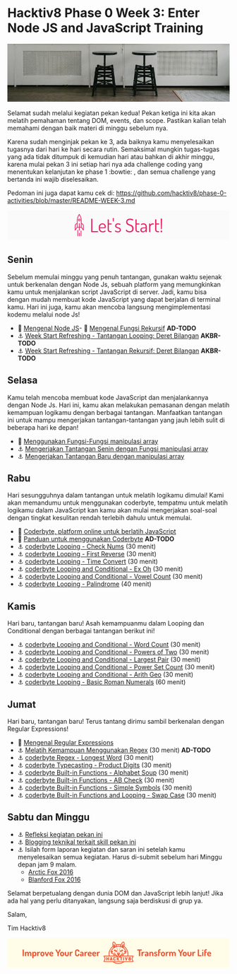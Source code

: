 # Hacktiv8 Phase 0 Week 3: Enter Node JS and JavaScript Training

![Header](assets/header-w3.jpg)

Selamat sudah melalui kegiatan pekan kedua! Pekan ketiga ini kita akan melatih pemahaman tentang DOM, events, dan scope. Pastikan kalian telah memahami dengan baik materi di minggu sebelum nya.

Karena sudah menginjak pekan ke 3, ada baiknya kamu menyelesaikan tugasnya dari hari ke hari secara rutin. Semaksimal mungkin tugas-tugas yang ada tidak ditumpuk di kemudian hari atau bahkan di akhir minggu, karena mulai pekan 3 ini setiap hari nya ada challenge coding yang menentukan kelanjutan ke phase 1 :bowtie: , dan semua challenge yang bertanda  ini wajib diselesaikan.

Pedoman ini juga dapat kamu cek di: <https://github.com/hacktiv8/phase-0-activities/blob/master/README-WEEK-3.md>

![Let's start!](assets/start.png)

## Senin
Sebelum memulai minggu yang penuh tantangan, gunakan waktu sejenak untuk berkenalan dengan Node Js,
sebuah platform yang memungkinkan kamu untuk menjalankan script JavaScript di server. Jadi, kamu bisa
dengan mudah membuat kode JavaScript yang dapat berjalan di terminal kamu. Hari ini juga, kamu akan
mencoba langsung mengimplementasi kodemu melalui node Js!

- :notebook_with_decorative_cover:
[Mengenal Node JS](https://github.com/hacktiv8/phase-0-activities/blob/master/modules/js-node.md)- :notebook_with_decorative_cover:
[Mengenal Fungsi Rekursif](https://github.com/hacktiv8/phase-0-activities/blob/master/modules/js-recursion.md) **AD-TODO**
- :anchor:
[Week Start Refreshing - Tantangan Looping: Deret Bilangan](https://github.com/hacktiv8/phase-0-activities/blob/master/modules/js-node.md) **AKBR-TODO**
- :anchor:
[Week Start Refreshing - Tantangan Rekursif: Deret Bilangan](https://github.com/hacktiv8/phase-0-activities/blob/master/modules/js-node.md) **AKBR-TODO**


## Selasa
Kamu telah mencoba membuat kode JavaScript dan menjalankannya dengan Node Js. Hari ini, kamu akan
melakukan pemasanan dengan melatih kemampuan logikamu dengan berbagai tantangan. Manfaatkan tantangan ini
untuk mampu mengerjakan tantangan-tantangan yang jauh lebih sulit di beberapa hari ke depan!

- :notebook_with_decorative_cover:
[Menggunakan Fungsi-Fungsi manipulasi array](https://github.com/hacktiv8/phase-0-activities/blob/master/modules/js-node.md)
- :anchor:
[Mengerjakan Tantangan Senin dengan Fungsi manipulasi array](https://github.com/hacktiv8/phase-0-activities/blob/master/modules/js-node.md)
- :anchor:
[Mengerjakan Tantangan Baru dengan manipulasi array](https://github.com/hacktiv8/phase-0-activities/blob/master/modules/js-node.md)


## Rabu
Hari sesungguhnya dalam tantangan untuk melatih logikamu dimulai! Kami akan memandumu untuk menggunakan
coderbyte, tempatmu untuk melatih logikamu dalam JavaScript kan kamu akan mulai mengerjakan soal-soal
dengan tingkat kesulitan rendah terlebih dahulu untuk memulai.

- :wrench:
[Coderbyte, platform online untuk berlatih JavaScript](https://coderbyte.com/)
- :notebook_with_decorative_cover:
[Panduan untuk menggunakan Coderbyte](https://github.com/hacktiv8/phase-0-activities/blob/master/modules/js-node.md) **AD-TODO**
- :anchor:
[coderbyte Looping - Check Nums](https://coderbyte.com/information.php?ct=Check%20Nums) (30 menit)
- :anchor:
[coderbyte Looping - First Reverse](https://coderbyte.com/information.php?ct=First%20Reverse) (30 menit)
- :anchor:
[coderbyte Looping - Time Convert](https://coderbyte.com/information.php?ct=Time%20Convert) (30 menit)
- :anchor:
[coderbyte Looping and Conditional - Ex Oh](https://coderbyte.com/information.php?ct=Ex%20Oh) (30 menit)
- :anchor:
[coderbyte Looping and Conditional - Vowel Count](https://coderbyte.com/information.php?ct=Vowel%20Count) (30 menit)
- :anchor:
[coderbyte Looping - Palindrome](https://coderbyte.com/information.php?ct=Palindrome) (40 menit)

## Kamis
Hari baru, tantangan baru! Asah kemampuanmu dalam Looping dan Conditional dengan berbagai tantangan berikut ini!

- :anchor:
[coderbyte Looping and Conditional - Word Count](https://coderbyte.com/information.php?ct=Word%20Count) (30 menit)
- :anchor:
[coderbyte Looping and Conditional - Powers of Two](https://coderbyte.com/information.php?ct=Powers%20of%20Two) (30 menit)
- :anchor:
[coderbyte Looping and Conditional - Largest Pair](https://coderbyte.com/information.php?ct=Largest%20Pair) (30 menit)
- :anchor:
[coderbyte Looping and Conditional - Power Set Count](https://coderbyte.com/information.php?ct=Power%20Set%20Count) (30 menit)
- :anchor:
[coderbyte Looping and Conditional - Arith Geo](https://coderbyte.com/information.php?ct=Arith%20Geo) (30 menit)
- :anchor:
[coderbyte Looping - Basic Roman Numerals](https://coderbyte.com/information.php?ct=Basic%20Roman%20Numerals) (60 menit)

## Jumat
Hari baru, tantangan baru! Terus tantang dirimu sambil berkenalan dengan Regular Expressions!

- :notebook_with_decorative_cover:
[Mengenal Regular Expressions](https://github.com/hacktiv8/phase-0-activities/blob/master/modules/regular-expressions.md)
- :anchor:
[Melatih Kemampuan Menggunakan Regex](https://github.com/hacktiv8/phase-0-activities/blob/master/modules/regular-expressions.md) (30 menit) **AD-TODO**
- :anchor:
[coderbyte Regex - Longest Word](https://coderbyte.com/information.php?ct=Longest%20Word) (30 menit)
- :anchor:
[coderbyte Typecasting - Product Digits](https://coderbyte.com/information.php?ct=Product%20Digits) (30 menit)
- :anchor:
[coderbyte Built-in Functions - Alphabet Soup](https://coderbyte.com/information.php?ct=Alphabet%20Soup) (30 menit)
- :anchor:
[coderbyte Built-in Functions - AB Check](https://coderbyte.com/information.php?ct=AB%20Check) (30 menit)
- :anchor:
[coderbyte Built-in Functions - Simple Symbols](https://coderbyte.com/information.php?ct=Simple%20Symbols) (30 menit)
- :anchor:
[coderbyte Built-in Functions and Looping - Swap Case](https://coderbyte.com/information.php?ct=Swap%20Case) (30 menit)

## Sabtu dan Minggu

- :anchor: [Refleksi kegiatan pekan ini](https://github.com/hacktiv8/phase-0-activities/blob/master/modules/reflection.md)
- :anchor: [Blogging teknikal terkait skill pekan ini](https://github.com/hacktiv8/phase-0-activities/blob/master/modules/blog.md)
- :anchor: Isilah form laporan kegiatan dan saran ini setelah kamu menyelesaikan semua kegiatan. Harus di-submit sebelum hari Minggu depan jam 9 malam.
  - [Arctic Fox 2016](https://airtable.com/shrLac3o4CKzZGuNn)
  - [Blanford Fox 2016](https://airtable.com/shr4wXkNEQc2ezCRR)

Selamat berpetualang dengan dunia DOM dan JavaScript lebih lanjut! Jika ada hal yang perlu ditanyakan, langsung saja berdiskusi di grup ya.

Salam,

Tim Hacktiv8

![Hacktiv8 Banner](assets/banner.png)
